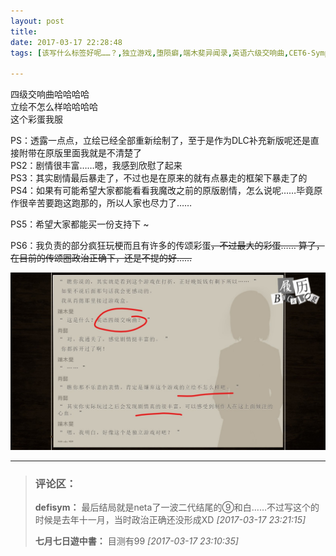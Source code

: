 ```yaml
---
layout: post
title: 
date: 2017-03-17 22:28:48
tags: [该写什么标签好呢……？,独立游戏,堕陨癖,端木斐异闻录,英语六级交响曲,CET6-Symphony]

---
```

四级交响曲哈哈哈哈  
立绘不怎么样哈哈哈哈  
这个彩蛋我服  

PS：透露一点点，立绘已经全部重新绘制了，至于是作为DLC补充新版呢还是直接附带在原版里面我就是不清楚了  
PS2：剧情很丰富……嗯，我感到欣慰了起来  
PS3：其实剧情最后暴走了，不过也是在原来的就有点暴走的框架下暴走了的  
PS4：如果有可能希望大家都能看看我魔改之前的原版剧情，怎么说呢……毕竟原作很辛苦要跑这跑那的，所以人家也尽力了……

PS5：希望大家都能买一份支持下 ~  

PS6：我负责的部分疯狂玩梗而且有许多的传颂彩蛋<span style="text-decoration:line-through;">，不过最大的彩蛋…… 算了，在目前的传颂圈政治正确下，还是不提的好……</span>


![图片](images/_Lofter/emhSNkVpRmJBejhva2M5UkZPSFB6V0pJRzF5N1FWbExiN1R0SWUxZGJOQit2dGd2Q0xseU93PT0.jpg)


---
> ### 评论区：
>**defisym：** 最后结局就是neta了一波二代结尾的⑨和白……不过写这个的时候是去年十一月，当时政治正确还没形成XD  *[2017-03-17 23:21:15]*
>
>**七月七日遊中書：** 目测有99  *[2017-03-17 23:10:35]*
>
>